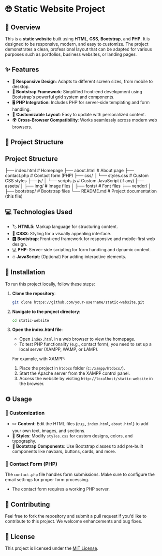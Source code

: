 # 🌐 Static Website Project

## 📄 Overview

This is a **static website** built using **HTML**, **CSS**, **Bootstrap**, and **PHP**. It is designed to be responsive, modern, and easy to customize. The project demonstrates a clean, professional layout that can be adapted for various purposes such as portfolios, business websites, or landing pages.

## ✨ Features

- 📱 **Responsive Design**: Adapts to different screen sizes, from mobile to desktop.
- 🎨 **Bootstrap Framework**: Simplified front-end development using Bootstrap's powerful grid system and components.
- 🖥️ **PHP Integration**: Includes PHP for server-side templating and form handling.
- 🔧 **Customizable Layout**: Easy to update with personalized content.
- 🌍 **Cross-Browser Compatibility**: Works seamlessly across modern web browsers.

## 📂 Project Structure



## Project Structure

├── index.html # Homepage ├── about.html # About page ├── contact.php # Contact form (PHP) ├── css/ │ └── styles.css # Custom CSS styles ├── js/ │ └── scripts.js # Custom JavaScript (if any) ├── assets/ │ ├── img/ # Image files │ ├── fonts/ # Font files ├── vendor/ │ ├── bootstrap/ # Bootstrap files └── README.md # Project documentation (this file)



## 💻 Technologies Used

- 🏷️ **HTML5**: Markup language for structuring content.
- 🎨 **CSS3**: Styling for a visually appealing interface.
- 🅱️ **Bootstrap**: Front-end framework for responsive and mobile-first web design.
- 💻 **PHP**: Server-side scripting for form handling and dynamic content.
- 🔥 **JavaScript**: (Optional) For adding interactive elements.

## 🚀 Installation

To run this project locally, follow these steps:

1. **Clone the repository**:
    ```bash
    git clone https://github.com/your-username/static-website.git
    ```
2. **Navigate to the project directory**:
    ```bash
    cd static-website
    ```
3. **Open the index.html file**:
    - Open `index.html` in a web browser to view the homepage.
    - To test PHP functionality (e.g., contact form), you need to set up a local server (XAMPP, WAMP, or LAMP).
   
   For example, with XAMPP:
   1. Place the project in `htdocs` folder (`C:/xampp/htdocs/`).
   2. Start the Apache server from the XAMPP control panel.
   3. Access the website by visiting `http://localhost/static-website` in the browser.

## ⚙️ Usage

### 🔄 Customization
- ✏️ **Content**: Edit the HTML files (e.g., `index.html`, `about.html`) to add your own text, images, and sections.
- 🎨 **Styles**: Modify `styles.css` for custom designs, colors, and typography.
- 🧩 **Bootstrap Components**: Use Bootstrap classes to add pre-built components like navbars, buttons, cards, and more.
  
### 📧 Contact Form (PHP)
The `contact.php` file handles form submissions. Make sure to configure the email settings for proper form processing.
- The contact form requires a working PHP server.

## 🤝 Contributing

Feel free to fork the repository and submit a pull request if you'd like to contribute to this project. We welcome enhancements and bug fixes.

## 📝 License

This project is licensed under the [MIT License](LICENSE).
